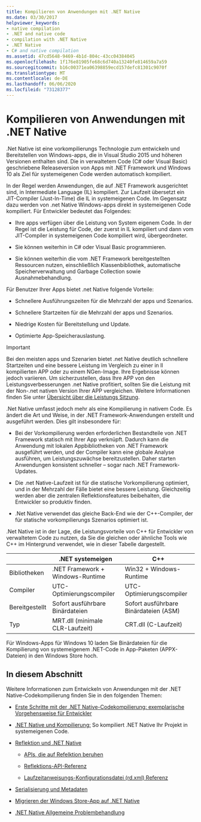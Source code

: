 ```yaml
---
title: Kompilieren von Anwendungen mit .NET Native
ms.date: 03/30/2017
helpviewer_keywords:
- native compilation
- .NET and native code
- compilation with .NET Native
- .NET Native
- C# and native compilation
ms.assetid: 47cd5648-9469-4b1d-804c-43cc04384045
ms.openlocfilehash: 1f176e81905fe68c6d740a13240fe814659a7a59
ms.sourcegitcommit: b16c00371ea06398859ecd157defc81301c9070f
ms.translationtype: MT
ms.contentlocale: de-DE
ms.lasthandoff: 06/06/2020
ms.locfileid: "73128377"
---
```

# <a name="compiling-apps-with-net-native"></a>Kompilieren von Anwendungen mit .NET Native

.Net Native ist eine vorkompilierungs Technologie zum entwickeln und Bereitstellen von Windows-apps, die in Visual Studio 2015 und höheren Versionen enthalten sind. Die in verwaltetem Code (C# oder Visual Basic) geschriebene Releaseversion von Apps mit .NET Framework und Windows 10 als Ziel für systemeigenen Code werden automatisch kompiliert.

In der Regel werden Anwendungen, die auf .NET Framework ausgerichtet sind, in Intermediate Language (IL) kompiliert. Zur Laufzeit übersetzt ein JIT-Compiler (Just-In-Time) die IL in systemeigenen Code. Im Gegensatz dazu werden von .net Native Windows-apps direkt in systemeigenen Code kompiliert. Für Entwickler bedeutet das Folgendes:

- Ihre apps verfügen über die Leistung von System eigenem Code. In der Regel ist die Leistung für Code, der zuerst in IL kompiliert und dann vom JIT-Compiler in systemeigenen Code kompiliert wird, übergeordneter.

- Sie können weiterhin in C# oder Visual Basic programmieren.

- Sie können weiterhin die vom .NET Framework bereitgestellten Ressourcen nutzen, einschließlich Klassenbibliothek, automatische Speicherverwaltung und Garbage Collection sowie Ausnahmebehandlung.

Für Benutzer Ihrer Apps bietet .net Native folgende Vorteile:

- Schnellere Ausführungszeiten für die Mehrzahl der apps und Szenarios.

- Schnellere Startzeiten für die Mehrzahl der apps und Szenarios.

- Niedrige Kosten für Bereitstellung und Update.

- Optimierte App-Speicherauslastung.

> [!IMPORTANT]
> Bei den meisten apps und Szenarien bietet .net Native deutlich schnellere Startzeiten und eine bessere Leistung im Vergleich zu einer in Il kompilierten APP oder zu einem NGen-Image. Ihre Ergebnisse können jedoch variieren. Um sicherzustellen, dass Ihre APP von den Leistungsverbesserungen .net Native profitiert, sollten Sie die Leistung mit der Non-.net nativen Version Ihrer APP vergleichen. Weitere Informationen finden Sie unter [Übersicht über die Leistungs Sitzung](https://docs.microsoft.com/visualstudio/profiling/performance-session-overview).

.Net Native umfasst jedoch mehr als eine Kompilierung in nativem Code. Es ändert die Art und Weise, in der .NET Framework-Anwendungen erstellt und ausgeführt werden. Dies gilt insbesondere für:

- Bei der Vorkompilierung werden erforderlichen Bestandteile von .NET Framework statisch mit Ihrer App verknüpft. Dadurch kann die Anwendung mit lokalen Appbibliotheken von .NET Framework ausgeführt werden, und der Compiler kann eine globale Analyse ausführen, um Leistungszuwächse bereitzustellen. Daher starten Anwendungen konsistent schneller – sogar nach .NET Framework-Updates.

- Die .net Native-Laufzeit ist für die statische Vorkompilierung optimiert, und in der Mehrzahl der Fälle bietet eine bessere Leistung. Gleichzeitig werden aber die zentralen Reflektionsfeatures beibehalten, die Entwickler so produktiv finden.

- .Net Native verwendet das gleiche Back-End wie der C++-Compiler, der für statische vorkompilierungs Szenarios optimiert ist.

.Net Native ist in der Lage, die Leistungsvorteile von C++ für Entwickler von verwaltetem Code zu nutzen, da Sie die gleichen oder ähnliche Tools wie C++ im Hintergrund verwendet, wie in dieser Tabelle dargestellt.

||.NET systemeigen|C++|
|-|----------------------------------------------------------------|-----------|
|Bibliotheken|.NET Framework + Windows-Runtime|Win32 + Windows-Runtime|
|Compiler|UTC-Optimierungscompiler|UTC-Optimierungscompiler|
|Bereitgestellt|Sofort ausführbare Binärdateien|Sofort ausführbare Binärdateien (ASM)|
|Typ|MRT.dll (minimale CLR-Laufzeit)|CRT.dll (C-Laufzeit)|

Für Windows-Apps für Windows 10 laden Sie Binärdateien für die Kompilierung von systemeigenem .NET-Code in App-Paketen (APPX-Dateien) in den Windows Store hoch.

## <a name="in-this-section"></a>In diesem Abschnitt

Weitere Informationen zum Entwickeln von Anwendungen mit der .NET Native-Codekompilierung finden Sie in den folgenden Themen:

- [Erste Schritte mit der .NET Native-Codekompilierung: exemplarische Vorgehensweise für Entwickler](getting-started-with-net-native.md)

- [.NET Native und Kompilierung:](net-native-and-compilation.md) So kompiliert .NET Native Ihr Projekt in systemeigenen Code.

- [Reflektion und .NET Native](reflection-and-net-native.md)

  - [APIs, die auf Refelktion beruhen](apis-that-rely-on-reflection.md)

  - [Reflektions-API-Referenz](net-native-reflection-api-reference.md)

  - [Laufzeitanweisungs-Konfigurationsdatei (rd.xml) Referenz](runtime-directives-rd-xml-configuration-file-reference.md)

- [Serialisierung und Metadaten](serialization-and-metadata.md)

- [Migrieren der Windows Store-App auf .NET Native](migrating-your-windows-store-app-to-net-native.md)

- [.NET Native Allgemeine Problembehandlung](net-native-general-troubleshooting.md)
